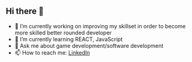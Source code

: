 ## Hi there 👋



- 🔭 I’m currently working on improving my skillset in order to become more skilled better rounded developer
- 🌱 I’m currently learning REACT, JavaScript
- 💬 Ask me about game development/software development
- 📫 How to reach me:  [LinkedIn]([www.google.com](https://www.linkedin.com/in/michael-mahony-04407b295/))

  


